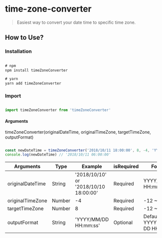 # time-zone-converter

> Easiest way to convert your date time to specific time zone.

## How to Use?
### Installation

```javascript

# npm 
npm install timeZoneConverter

# yarn
yarn add timeZoneConverter

```

### Import
```javascript

import timeZoneConverter from 'timeZoneConverter'

```
#### Arguments

timeZoneConverter(originalDateTime, originalTimeZone, targetTimeZone, outputFormat)


```javascript

const newDateTime = timeZoneConverter('2018/10/11 18:00:00', 8, -4, 'YYYY/MM/DD HH:mm:ss')
console.log(newDateTime) // '2018/10/11 06:00:00'

```

| Arguments | Type | Example | isRequired | Format |
| ------------ | ------------ | ------------ | ------------ | ------------ |
| originalDateTime | String | '2018/10/10' or '2018/10/10 18:00:00' | Required | YYYY/MM/DD HH:mm:ss |
| originalTimeZone | Number | -4 | Required | -12 ~ 12 |
| targetTimeZone | Number | 8 | Required | -12 ~ 12 |
| outputFormat | String | 'YYYY/MM/DD HH:mm:ss' |  Optional | Default is YYYY-MM-DD HH:mm:ss |

